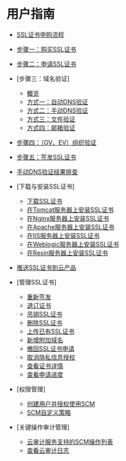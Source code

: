 # 用户指南

-   [SSL证书申购流程](SSL证书申购流程.md)
-   [步骤一：购买SSL证书](步骤一-购买SSL证书.md)
-   [步骤二：申请SSL证书](步骤二-申请SSL证书.md)
-   [步骤三：域名验证]
    -   [概览](概览.md)
    -   [方式一：自动DNS验证](方式一-自动DNS验证.md)
    -   [方式二：手动DNS验证](方式二-手动DNS验证.md)
    -   [方式三：文件验证](方式三-文件验证.md)
    -   [方式四：邮箱验证](方式四-邮箱验证.md)

-   [步骤四：（OV、EV）组织验证](步骤四-（OV-EV）组织验证.md)
-   [步骤五：签发SSL证书](步骤五-签发SSL证书.md)
-   [手动DNS验证结果排查](手动DNS验证结果排查.md)
-   [下载与安装SSL证书]
    -   [下载SSL证书](下载SSL证书.md)
    -   [在Tomcat服务器上安装SSL证书](在Tomcat服务器上安装SSL证书.md)
    -   [在Nginx服务器上安装SSL证书](在Nginx服务器上安装SSL证书.md)
    -   [在Apache服务器上安装SSL证书](在Apache服务器上安装SSL证书.md)
    -   [在IIS服务器上安装SSL证书](在IIS服务器上安装SSL证书.md)
    -   [在Weblogic服务器上安装SSL证书](在Weblogic服务器上安装SSL证书.md)
    -   [在Resin服务器上安装SSL证书](在Resin服务器上安装SSL证书.md)

-   [推送SSL证书到云产品](推送SSL证书到云产品.md)
-   [管理SSL证书]
    -   [重新签发](重新签发.md)
    -   [退订证书](退订证书.md)
    -   [吊销SSL证书](吊销SSL证书.md)
    -   [删除SSL证书](删除SSL证书.md)
    -   [上传已有SSL证书](上传已有SSL证书.md)
    -   [新增附加域名](新增附加域名.md)
    -   [撤回SSL证书申请](撤回SSL证书申请.md)
    -   [取消隐私信息授权](取消隐私信息授权.md)
    -   [查看证书详情](查看证书详情.md)
    -   [查看申请进度](查看申请进度.md)

-   [权限管理]
    -   [创建用户并授权使用SCM](创建用户并授权使用SCM.md)
    -   [SCM自定义策略](SCM自定义策略.md)

-   [关键操作审计管理]
    -   [云审计服务支持的SCM操作列表](云审计服务支持的SCM操作列表.md)
    -   [查看云审计日志](查看云审计日志.md)

